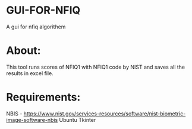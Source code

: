 # GUI-FOR-NFIQ
A gui for nfiq algorithem 


# About:
This tool runs scores of NFIQ1 with NFIQ1 code by NIST and saves all the results in excel file.

# Requirements:
NBIS - https://www.nist.gov/services-resources/software/nist-biometric-image-software-nbis
Ubuntu
Tkinter
